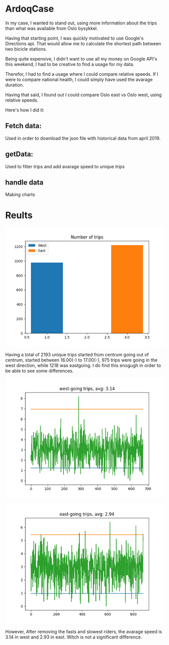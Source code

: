 # ArdoqCase

In my case, I wanted to stand out, using more information about the trips than what was available from Oslo bysykkel.

Having that starting point, I was quickly motivated to use Google's Directions api. That would allow me to calculate the shortest path between two bicicle stations. 

Being quite expensive, I didn't want to use all my money on Google API's this weekend, I had to be creative to find a usage for my data. 

Therefor, I had to find a usage where I could compare relative speeds. If I were to compare national health, I could simply have used the avarage duration.

Having that said, I found out I could compare Oslo east vs Oslo west, using relative speeds.

Here's how I did it:

## Fetch data:
Used in order to download the json file with historical data from april 2019.

## getData:
Used to filter trips and add avarage speed to unique trips

## handle data
Making charts

# Reults

![alt trips](https://github.com/jakob-lj/ardoqcase/blob/main/task3/result/trips.png?raw=true)

Having a total of 2193 unique trips started from centrum going out of centrum, started between 16.00(-) to 17.00(-), 975 trips were going in the west direction, while 1218 was eastgoing. 
I do find this enogugh in order to be able to see some differences. 

![alt west](https://github.com/jakob-lj/ardoqcase/blob/main/task3/result/westTrips.png?raw=true)

![alt east](https://github.com/jakob-lj/ardoqcase/blob/main/task3/result/eastTrips.png?raw=true)


However, After removing the fasts and slowest riders, the avarage speed is 3.14 in west and 2.93 in east. Witch is not a significant difference. 

